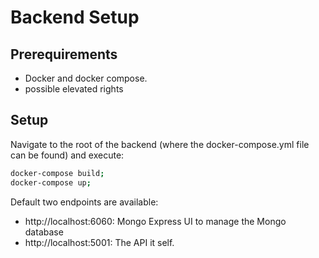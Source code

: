 # Backend Setup

## Prerequirements
- Docker and docker compose.
- possible elevated rights

## Setup

Navigate to the root of the backend (where the docker-compose.yml file can be found) and execute:
```sh
docker-compose build;
docker-compose up;
```

Default two endpoints are available:
- http://localhost:6060: Mongo Express UI to manage the Mongo database
- http://localhost:5001: The API it self.
